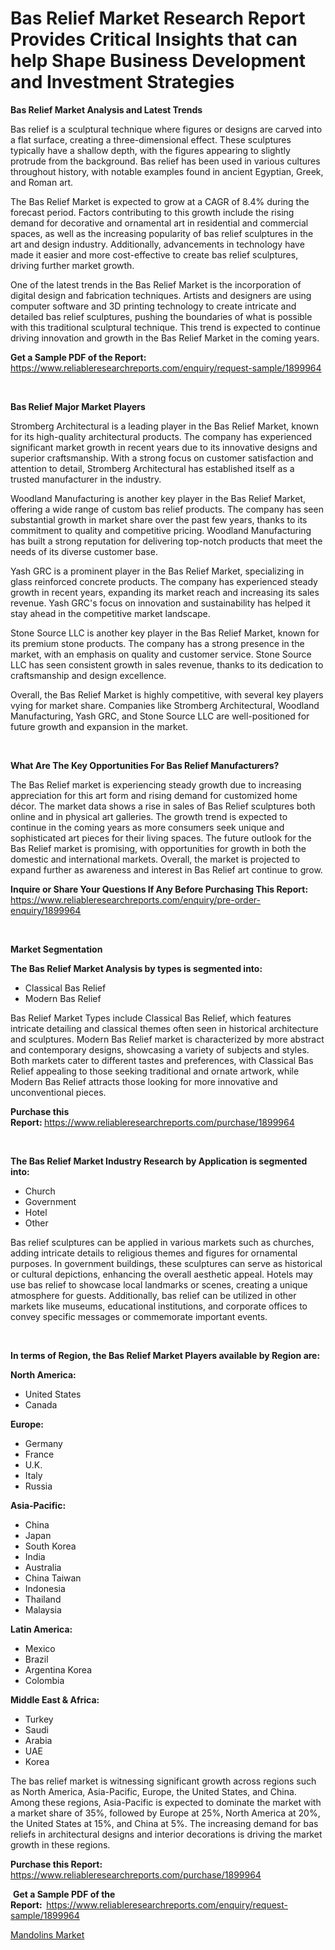 <p><h1>Bas Relief Market Research Report Provides Critical Insights that can help Shape Business Development and Investment Strategies</h1></p><p><strong>Bas Relief Market Analysis and Latest Trends</strong></p>
<p><p>Bas relief is a sculptural technique where figures or designs are carved into a flat surface, creating a three-dimensional effect. These sculptures typically have a shallow depth, with the figures appearing to slightly protrude from the background. Bas relief has been used in various cultures throughout history, with notable examples found in ancient Egyptian, Greek, and Roman art.</p><p>The Bas Relief Market is expected to grow at a CAGR of 8.4% during the forecast period. Factors contributing to this growth include the rising demand for decorative and ornamental art in residential and commercial spaces, as well as the increasing popularity of bas relief sculptures in the art and design industry. Additionally, advancements in technology have made it easier and more cost-effective to create bas relief sculptures, driving further market growth.</p><p>One of the latest trends in the Bas Relief Market is the incorporation of digital design and fabrication techniques. Artists and designers are using computer software and 3D printing technology to create intricate and detailed bas relief sculptures, pushing the boundaries of what is possible with this traditional sculptural technique. This trend is expected to continue driving innovation and growth in the Bas Relief Market in the coming years.</p></p>
<p><strong>Get a Sample PDF of the Report:&nbsp;</strong> <a href="https://www.reliableresearchreports.com/enquiry/request-sample/1899964">https://www.reliableresearchreports.com/enquiry/request-sample/1899964</a></p>
<p>&nbsp;</p>
<p><strong>Bas Relief Major Market Players</strong></p>
<p><p>Stromberg Architectural is a leading player in the Bas Relief Market, known for its high-quality architectural products. The company has experienced significant market growth in recent years due to its innovative designs and superior craftsmanship. With a strong focus on customer satisfaction and attention to detail, Stromberg Architectural has established itself as a trusted manufacturer in the industry.</p><p>Woodland Manufacturing is another key player in the Bas Relief Market, offering a wide range of custom bas relief products. The company has seen substantial growth in market share over the past few years, thanks to its commitment to quality and competitive pricing. Woodland Manufacturing has built a strong reputation for delivering top-notch products that meet the needs of its diverse customer base.</p><p>Yash GRC is a prominent player in the Bas Relief Market, specializing in glass reinforced concrete products. The company has experienced steady growth in recent years, expanding its market reach and increasing its sales revenue. Yash GRC's focus on innovation and sustainability has helped it stay ahead in the competitive market landscape.</p><p>Stone Source LLC is another key player in the Bas Relief Market, known for its premium stone products. The company has a strong presence in the market, with an emphasis on quality and customer service. Stone Source LLC has seen consistent growth in sales revenue, thanks to its dedication to craftsmanship and design excellence.</p><p>Overall, the Bas Relief Market is highly competitive, with several key players vying for market share. Companies like Stromberg Architectural, Woodland Manufacturing, Yash GRC, and Stone Source LLC are well-positioned for future growth and expansion in the market.</p></p>
<p>&nbsp;</p>
<p><strong>What Are The Key Opportunities For Bas Relief Manufacturers?</strong></p>
<p><p>The Bas Relief market is experiencing steady growth due to increasing appreciation for this art form and rising demand for customized home décor. The market data shows a rise in sales of Bas Relief sculptures both online and in physical art galleries. The growth trend is expected to continue in the coming years as more consumers seek unique and sophisticated art pieces for their living spaces. The future outlook for the Bas Relief market is promising, with opportunities for growth in both the domestic and international markets. Overall, the market is projected to expand further as awareness and interest in Bas Relief art continue to grow.</p></p>
<p><strong>Inquire or Share Your Questions If Any Before Purchasing This Report:</strong> <a href="https://www.reliableresearchreports.com/enquiry/pre-order-enquiry/1899964">https://www.reliableresearchreports.com/enquiry/pre-order-enquiry/1899964</a></p>
<p>&nbsp;</p>
<p><strong>Market Segmentation</strong></p>
<p><strong>The Bas Relief Market Analysis by types is segmented into:</strong></p>
<p><ul><li>Classical Bas Relief</li><li>Modern Bas Relief</li></ul></p>
<p><p>Bas Relief Market Types include Classical Bas Relief, which features intricate detailing and classical themes often seen in historical architecture and sculptures. Modern Bas Relief market is characterized by more abstract and contemporary designs, showcasing a variety of subjects and styles. Both markets cater to different tastes and preferences, with Classical Bas Relief appealing to those seeking traditional and ornate artwork, while Modern Bas Relief attracts those looking for more innovative and unconventional pieces.</p></p>
<p><strong>Purchase this Report:&nbsp;</strong><a href="https://www.reliableresearchreports.com/purchase/1899964">https://www.reliableresearchreports.com/purchase/1899964</a></p>
<p>&nbsp;</p>
<p><strong>The Bas Relief Market Industry Research by Application is segmented into:</strong></p>
<p><ul><li>Church</li><li>Government</li><li>Hotel</li><li>Other</li></ul></p>
<p><p>Bas relief sculptures can be applied in various markets such as churches, adding intricate details to religious themes and figures for ornamental purposes. In government buildings, these sculptures can serve as historical or cultural depictions, enhancing the overall aesthetic appeal. Hotels may use bas relief to showcase local landmarks or scenes, creating a unique atmosphere for guests. Additionally, bas relief can be utilized in other markets like museums, educational institutions, and corporate offices to convey specific messages or commemorate important events.</p></p>
<p>&nbsp;</p>
<p><strong>In terms of Region, the Bas Relief Market Players available by Region are:</strong></p>
<p>
    <p> <strong> North America: </strong>
        <ul>
            <li>United States</li>
            <li>Canada</li>
        </ul>
        </p> 
    <p> <strong> Europe: </strong>
        <ul>
            <li>Germany</li>
            <li>France</li>
            <li>U.K.</li>
            <li>Italy</li>
            <li>Russia</li>
        </ul>
        </p> 
    <p> <strong> Asia-Pacific: </strong>
        <ul>
            <li>China</li>
            <li>Japan</li>
            <li>South Korea</li>
            <li>India</li>
            <li>Australia</li>
            <li>China Taiwan</li>
            <li>Indonesia</li>
            <li>Thailand</li>
            <li>Malaysia</li>
        </ul>
        </p> 
    <p> <strong> Latin America: </strong>
        <ul>
            <li>Mexico</li>
            <li>Brazil</li>
            <li>Argentina Korea</li>
            <li>Colombia</li>
        </ul>
        </p> 
    <p> <strong> Middle East & Africa: </strong>
        <ul>
            <li>Turkey</li>
            <li>Saudi</li>
            <li>Arabia</li>
            <li>UAE</li>
            <li>Korea</li>
        </ul>
    </p>
    </p>
<p><p>The bas relief market is witnessing significant growth across regions such as North America, Asia-Pacific, Europe, the United States, and China. Among these regions, Asia-Pacific is expected to dominate the market with a market share of 35%, followed by Europe at 25%, North America at 20%, the United States at 15%, and China at 5%. The increasing demand for bas reliefs in architectural designs and interior decorations is driving the market growth in these regions.</p></p>
<p><strong>Purchase this Report: </strong><a href="https://www.reliableresearchreports.com/purchase/1899964">https://www.reliableresearchreports.com/purchase/1899964</a></p>
<p>&nbsp;<strong>Get a Sample PDF of the Report:&nbsp;&nbsp;</strong><a href="https://www.reliableresearchreports.com/enquiry/request-sample/1899964">https://www.reliableresearchreports.com/enquiry/request-sample/1899964</a></p>
<p><strong></strong></p>
<p><p><a href="https://github.com/FassouRP/Market-Research-Report-List-3/blob/main/mandolins-market.md">Mandolins Market</a></p></p>